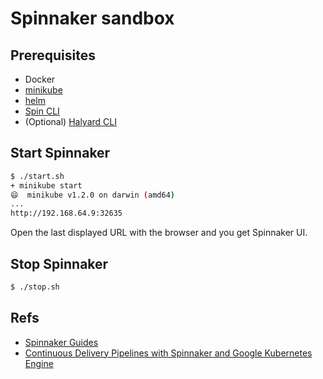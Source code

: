 
# Spinnaker sandbox

## Prerequisites

* Docker
* [minikube](https://kubernetes.io/docs/tasks/tools/install-minikube/)
* [helm](https://helm.sh/)
* [Spin CLI](https://www.spinnaker.io/guides/spin/)
* (Optional) [Halyard CLI](https://www.spinnaker.io/setup/install/halyard/)

## Start Spinnaker

```sh
$ ./start.sh
+ minikube start
😄  minikube v1.2.0 on darwin (amd64)
...
http://192.168.64.9:32635
```

Open the last displayed URL with the browser and you get Spinnaker UI.

## Stop Spinnaker

```sh
$ ./stop.sh
```

## Refs

* [Spinnaker Guides](https://www.spinnaker.io/guides/)
* [Continuous Delivery Pipelines with Spinnaker and Google Kubernetes Engine](https://cloud.google.com/solutions/continuous-delivery-spinnaker-kubernetes-engine)
